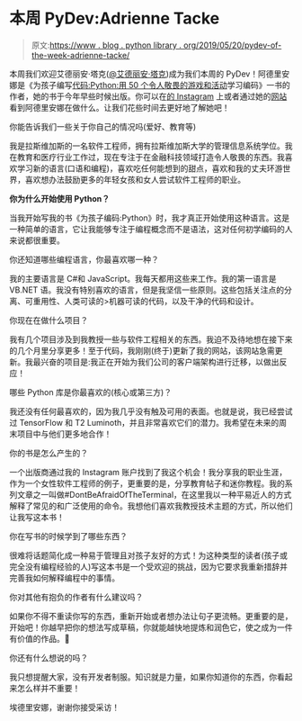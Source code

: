 # 本周 PyDev:Adrienne Tacke

> 原文:[https://www . blog . python library . org/2019/05/20/pydev-of-the-week-adrienne-tacke/](https://www.blog.pythonlibrary.org/2019/05/20/pydev-of-the-week-adrienne-tacke/)

本周我们欢迎艾德丽安·塔克([@艾德丽安·塔克](https://twitter.com/AdrienneTacke))成为我们本周的 PyDev！阿德里安娜是《为孩子编写[代码:Python:用 50 个令人敬畏的游戏和活动](https://bit.ly/Code4kids)学习编码》一书的作者，她的书于今年早些时候出版。你可以在[的 Instagram](https://www.instagram.com/adriennetacke/) 上或者通过她的[网站](https://www.adrienne.io)看到阿德里安娜在做什么。让我们花些时间去更好地了解她吧！

你能告诉我们一些关于你自己的情况吗(爱好、教育等)

我是拉斯维加斯的一名软件工程师，拥有拉斯维加斯大学的管理信息系统学位。我在教育和医疗行业工作过，现在专注于在金融科技领域打造令人敬畏的东西。我喜欢学习新的语言(口语和编程)，喜欢吃任何能想到的甜点，喜欢和我的丈夫环游世界，喜欢想办法鼓励更多的年轻女孩和女人尝试软件工程师的职业。

**你为什么开始使用 Python？**

当我开始写我的书《为孩子编码:Python》时，我才真正开始使用这种语言。这是一种简单的语言，它让我能够专注于编程概念而不是语法，这对任何初学编码的人来说都很重要。

你还知道哪些编程语言，你最喜欢哪一种？

我的主要语言是 C#和 JavaScript。我每天都用这些来工作。我的第一语言是 VB.NET 语。我没有特别喜欢的语言，但是我坚信一些原则。这些包括关注点的分离、可重用性、人类可读的>机器可读的代码，以及干净的代码和设计。

你现在在做什么项目？

我有几个项目涉及到我教授一些与软件工程相关的东西。我迫不及待地想在接下来的几个月里分享更多！至于代码，我刚刚(终于)更新了我的网站，该网站急需更新。我最兴奋的项目是:我正在开始为我们公司的客户端架构进行迁移，以做出反应！

哪些 Python 库是你最喜欢的(核心或第三方)？

我还没有任何最喜欢的，因为我几乎没有触及可用的表面。也就是说，我已经尝试过 TensorFlow 和 T2 Luminoth，并且非常喜欢它们的潜力。我希望在未来的周末项目中与他们更多地合作！

你的书是怎么产生的？

一个出版商通过我的 Instagram 账户找到了我这个机会！我分享我的职业生涯，作为一个女性软件工程师的例子，更重要的是，分享教育帖子和迷你教程。我的系列文章之一叫做#DontBeAfraidOfTheTerminal，在这里我以一种平易近人的方式解释了常见的和广泛使用的命令。我想他们喜欢我教授技术主题的方式，所以他们让我写这本书！

你在写书的时候学到了哪些东西？

很难将话题简化成一种易于管理且对孩子友好的方式！为这种类型的读者(孩子或完全没有编程经验的人)写这本书是一个受欢迎的挑战，因为它要求我重新措辞并完善我如何解释编程中的事情。

你对其他有抱负的作者有什么建议吗？

如果你不得不重读你写的东西，重新开始或者想办法让句子更流畅。更重要的是，开始吧！你越早把你的想法写成草稿，你就能越快地提炼和润色它，使之成为一件有价值的作品。🙂

你还有什么想说的吗？

我只想提醒大家，没有开发者制服。知识就是力量，如果你知道你的东西，你看起来怎么样并不重要！

埃德里安娜，谢谢你接受采访！